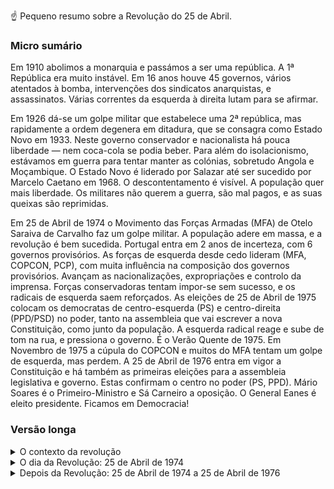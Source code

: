 ☝️ Pequeno resumo sobre a Revolução do 25 de Abril. 

### Micro sumário

Em 1910 abolimos a monarquia e passámos a ser uma república. A 1ª República era muito instável. Em 16 anos houve 45 governos, vários atentados à bomba, intervenções dos sindicatos anarquistas, e assassinatos. Várias correntes da esquerda à direita lutam para se afirmar.

Em 1926 dá-se um golpe militar que estabelece uma 2ª república, mas rapidamente a ordem degenera em ditadura, que se consagra como Estado Novo em 1933. Neste governo conservador e nacionalista há pouca liberdade — nem coca-cola se podia beber. Para além do isolacionismo, estávamos em guerra para tentar manter as colónias, sobretudo Angola e Moçambique. O Estado Novo é liderado por Salazar até ser sucedido por Marcelo Caetano em 1968. O descontentamento é visível. A população quer mais liberdade. Os militares não querem a guerra, são mal pagos, e as suas queixas são reprimidas. 

Em 25 de Abril de 1974 o Movimento das Forças Armadas (MFA) de Otelo Saraiva de Carvalho faz um golpe militar. A população adere em massa, e a revolução é bem sucedida. Portugal entra em 2 anos de incerteza, com 6 governos provisórios. As forças de esquerda desde cedo lideram (MFA, COPCON, PCP), com muita influência na composição dos governos provisórios. Avançam as nacionalizações, expropriações e controlo da imprensa. Forças conservadoras tentam impor-se sem sucesso, e os radicais de esquerda saem reforçados. As eleições de 25 de Abril de 1975 colocam os democratas de centro-esquerda (PS) e centro-direita (PPD/PSD) no poder, tanto na assembleia que vai escrever a nova Constituição, como junto da população. A esquerda radical reage e sube de tom na rua, e pressiona o governo. É o Verão Quente de 1975. Em Novembro de 1975 a cúpula do COPCON e muitos do MFA tentam um golpe de esquerda, mas perdem. A 25 de Abril de 1976 entra em vigor a Constituição e há também as primeiras eleições para a assembleia legislativa e governo. Estas confirmam o centro no poder (PS, PPD). Mário Soares é o Primeiro-Ministro e Sá Carneiro a oposição. O General Eanes é eleito presidente. Ficamos em Democracia!


### Versão longa

<details markdown=1><summary>O contexto da revolução</summary>

Em 5 de Outubro de 1910 Portugal é proclamada a República e abandonada a monarquia. 

A 1a República que começou era muito instável. Em 16 anos sucedem-se 45 Governos e 7 Parlamentos, uma abundância de tentativas de golpes, atentados à bomba, e a intervenção direta e violenta do sindicalismo anarquista. Os partidos não se entendem, nem entre eles nem mesmo dentro deles. Por outro lado, outras forças tentam a aproximação a um regime messiânico com tendências absolutistas e conservadoras (Sidónio Pais), e existem mesmo correntes fascistas. 

Em 28 de Maio de 1926 dá-se um golpe de Estado de origem militar e fortemente anti-liberal, que abre a 2ª república.

Em 1933 a ditadura solidifica um plano ideológico e político, e passa a chamar-se Estado Novo, com Salazar como seu líder. Este dirige Portugal durante várias décadas. 

Em 1974 a economia está a crescer, mas poucos sectores da sociedade estão satisfeitos. Salazar estava decrépito e longe do poder, e desde 1968 que a ditadura é encabeçada pelo seu sucessor Marcelo Caetano. O Estado Novo é conservador e fortemente nacionalista, anti-comunista e anti-liberal, anti-NATO, anti-US etc. Portugal controla várias colónias como Angola e Moçambique, mas está em guerra para manter o seu controlo.

</details>

<details markdown=1><summary>O dia da Revolução: 25 de Abril de 1974</summary>
  
O 25 de Abril começa como um golpe militar. 

O Movimento das Forças Armadas (MFA) foi criado porque as médias patentes estavam descontentes. A nossa revolução surge então de razões banais: os militares são mal pagos, a carreira é inexistenet, e querem sair de África. Mas como se vivia numa ditadura, eles não podem sequer manifestar-se ou organizar-se para exigir melhores condições, e então o movimento assume desde cedo também a exigência de tornar Portugal mais livre. 

Também ºe importante o papel do General Spínola, pois é crítico da Guerra Colonial, e o seu livro “Portugal e o Futuro” deixa as médias patentes do MFA convictas que têm o suporte para a sua ação na cúpula dos militares. 

O golpe é bem sucedido. 

Em parte porque a ditadura estava podre e exausta, e o homem forte (Salazar) fora de cena. Mais importante, a adesão da população é imediata e muito expressiva. E assim se passou de um golpe militar para uma Revolução. (Porque uma revolução implica sempre adesão em massa, como quando se diz “a revolução dos smartphones”, e foi isso que aconteceu.)

</details>

<details markdown=1><summary>Depois da Revolução: 25 de Abril de 1974 a 25 de Abril de 1976</summary>

Depois da revolução, viveu-se uma enorme instabilidade com o choque de vários grupos e personalidades. 

O General Spínola é o primeiro presidente provisório no pós 25 de Abril de 1974, porque era uma alta patente e crítico da Guerra Colonial, o que era é útil para legitimar o golpe do MFA, e porque Marcelo Caetano deixa claro que apenas assumiria a derrota perante ele. Mas o Spínola também é conservador, o que choca com a corrente política mais forte do MFA, que é de esquerda/ esquerda radical e é liderada pelo Otelo Saraiva de Carvalho. 

Assim, o MFA bloqueia algumas decisões do Spínola. Enfraquecido, em Junho forma novo governo provisório com o Primeiro Ministro Vasco Gonçalves (outro militar), originalmente moderado, mas que também vira progressivamente à esquerda. 

O Spínola fica desagradado com o início da desconolonização (ele queria a federalização) e em Setembro tenta tomar controlo do País. Mas Otelo tinha criado o COPCON, que é a polícia física e política no pós 25 de Abril, e este é controlado por forças de esquerda. Expulsam o Spínola do governo, e metem lá o general Francisco da Costa Gomes, um moderado. 

O País vive sob incerteza e instabilidade. 600 mil retornados enchem as ruas, incluindo 100 mil militares, muitos sem cidade, família ou casa para onde ir, pois tinham nascido nas colónias. O Partido Comunista (PCP) e os outros partidos comunistas têm muita força e discutem-se planos para tornar Portugal numa realidade socialista, longe da social-democrata que é agora. A figura comunista mais clara é Álvaro Cunhal, que tinha regressado da Paris onde já liderava o PCP na clandestinidade. As nacionalizações avançam, desde terrenos agrícolas a bancos, passando por negócios e fábricas de vários tamanhos. Ocupam-se casas. Tudo isto gera ainda mais instabilidade. 

Em Março de 1975 o Spínola tenta um golpe, falha, e exila-se. Os elementos mais radicais de esquerda formam o Concelho da Revolução e instauram um 4º governo provisório, com o Vasco Gonçalves à cabeça. O falhanço de Spínola gera numa viragem à esquerda. 

Começa a destacar-se Mário Soares, que também voltara de Paris à cabeça do Partido Socialista (PS). Um ano depois da revolução, em 25 de Abril de 1975, fazem-se as primeiras eleições livres, para a Assembleia Constituinte. Isto é, são eleições para determinar os partidos que vão criar uma nova Constituição. Destaca-se o centro político. Ganha o PS, seguido pelo PPD (atual PSD), com o PCP a perder força (13%) e o CDS a aparecer pequeno (8%). 

O MFA continua a pressionar a assembleia para implementar o seu programa de esquerda, enquanto o PCP pressiona nas ruas através de nacionalizações e mobilização sindical, incluindo o controlo direto um jornal e indireto das redações. É o Verão Quente de 1975. 

Os governos provisórios incluiam gente de vários partidos. Mas em Junho o PS e o PPD (PSD) abandonam o 4º governo descontentes com a pressão do MFA e do PCP. Medem-se forças em discursos, artigos de jornal, comícios e nas ruas. 

A 8 de Agosto é criado o 5º governo provisório, que inclui o PCP, militares e independentes. O PCP e forças de esquerda controlam várias redações de jornais. 

A contestação pelo País cresce, e as sedes do PCP começam a ser vandalizadas. 

Em Setembro começa o 6º e último governo provisório, liderado pelo Vice-Almirante Pinheiro de Azevedo e composto pelo PS, PPD (PSD) e PCP. 

A 25 de Novembro dá-se uma tentativa de golpe pela esquerda, liderado pelo Otelo, o COPCON e membros do MFA. O General Ramalho Eanes pára o golpe e o COPCON é desmantelado. O golpe está envolto em alguma controvérsia: segundo várias fontes e versões da história, o PCP estava envolvido no golpe, ou autorizou o golpe, ou consentiu com o golpe; noutras versões, a esquerda tentou esse golpe apenas para evitar um novo golpe da direita similar ao de Março de 1975 de Spínola. 

Em 25 de Abril de 1976 há novas eleições, dois anos após a revolução e 1 ano após as primeiras eleições para criar a Constituição. Esta é a primeira eleição para o primeiro governo já com a Constituição a funcionar, que foi ratificada a 2 de Abril desse ano e que entra a funcionar precisamente em 25 de Abril de 1976. 

Os partidos moderados confirmam a sua vitória. O PS de Mário Soares ganha, o PPD de Sá Carneiro fica em segundo, e o CDS de Freitas do Amaral em terceiro, com o PCP de Cunhal em 4º. Em Junho o General Eanes é eleito presidente. 

E seguimos em democracia estável desde então.

</details>
